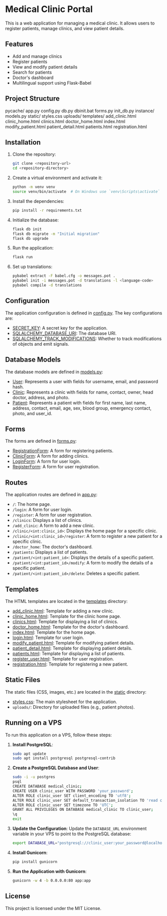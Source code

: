 # Medical Clinic Portal

This is a web application for managing a medical clinic. It allows users to register patients, manage clinics, and view patient details.

## Features

- Add and manage clinics
- Register patients
- View and modify patient details
- Search for patients
- Doctor's dashboard
- Multilingual support using Flask-Babel

## Project Structure
pycache/ app.py config.py db.py dbinit.bat forms.py init_db.py instance/ models.py static/ styles.css uploads/ templates/ add_clinic.html clinic_home.html clinics.html doctor_home.html index.html modify_patient.html patient_detail.html patients.html registration.html


## Installation

1. Clone the repository:
    ```sh
    git clone <repository-url>
    cd <repository-directory>
    ```

2. Create a virtual environment and activate it:
    ```sh
    python -m venv venv
    source venv/bin/activate  # On Windows use `venv\Scripts\activate`
    ```

3. Install the dependencies:
    ```sh
    pip install -r requirements.txt
    ```

4. Initialize the database:
    ```sh
    flask db init
    flask db migrate -m "Initial migration"
    flask db upgrade
    ```

5. Run the application:
    ```sh
    flask run
    ```

6. Set up translations:
    ```sh
    pybabel extract -F babel.cfg -o messages.pot .
    pybabel init -i messages.pot -d translations -l <language-code>
    pybabel compile -d translations
    ```

## Configuration

The application configuration is defined in [config.py](http://_vscodecontentref_/17). The key configurations are:

- [SECRET_KEY](http://_vscodecontentref_/18): A secret key for the application.
- [SQLALCHEMY_DATABASE_URI](http://_vscodecontentref_/19): The database URI.
- [SQLALCHEMY_TRACK_MODIFICATIONS](http://_vscodecontentref_/20): Whether to track modifications of objects and emit signals.

## Database Models

The database models are defined in [models.py](http://_vscodecontentref_/21):

- [User](http://_vscodecontentref_/22): Represents a user with fields for username, email, and password hash.
- [Clinic](http://_vscodecontentref_/23): Represents a clinic with fields for name, contact, owner, head doctor, address, and photo.
- [Patient](http://_vscodecontentref_/24): Represents a patient with fields for first name, last name, address, contact, email, age, sex, blood group, emergency contact, photo, and user_id.

## Forms

The forms are defined in [forms.py](http://_vscodecontentref_/25):

- [RegistrationForm](http://_vscodecontentref_/26): A form for registering patients.
- [ClinicForm](http://_vscodecontentref_/27): A form for adding clinics.
- [LoginForm](http://_vscodecontentref_/28): A form for user login.
- [RegisterForm](http://_vscodecontentref_/29): A form for user registration.

## Routes

The application routes are defined in [app.py](http://_vscodecontentref_/30):

- `/`: The home page.
- `/login`: A form for user login.
- `/register`: A form for user registration.
- `/clinics`: Displays a list of clinics.
- `/add_clinic`: A form to add a new clinic.
- `/clinic/<int:clinic_id>`: Displays the home page for a specific clinic.
- `/clinic/<int:clinic_id>/register`: A form to register a new patient for a specific clinic.
- `/doctor_home`: The doctor's dashboard.
- `/patients`: Displays a list of patients.
- `/patient/<int:patient_id>`: Displays the details of a specific patient.
- `/patient/<int:patient_id>/modify`: A form to modify the details of a specific patient.
- `/patient/<int:patient_id>/delete`: Deletes a specific patient.

## Templates

The HTML templates are located in the [templates](http://_vscodecontentref_/31) directory:

- [add_clinic.html](http://_vscodecontentref_/32): Template for adding a new clinic.
- [clinic_home.html](http://_vscodecontentref_/33): Template for the clinic home page.
- [clinics.html](http://_vscodecontentref_/34): Template for displaying a list of clinics.
- [doctor_home.html](http://_vscodecontentref_/35): Template for the doctor's dashboard.
- [index.html](http://_vscodecontentref_/36): Template for the home page.
- [login.html](http://_vscodecontentref_/37): Template for user login.
- [modify_patient.html](http://_vscodecontentref_/38): Template for modifying patient details.
- [patient_detail.html](http://_vscodecontentref_/39): Template for displaying patient details.
- [patients.html](http://_vscodecontentref_/40): Template for displaying a list of patients.
- [register_user.html](http://_vscodecontentref_/41): Template for user registration.
- [registration.html](http://_vscodecontentref_/42): Template for registering a new patient.

## Static Files

The static files (CSS, images, etc.) are located in the [static](http://_vscodecontentref_/43) directory:

- [styles.css](http://_vscodecontentref_/44): The main stylesheet for the application.
- `uploads/`: Directory for uploaded files (e.g., patient photos).

## Running on a VPS

To run this application on a VPS, follow these steps:

1. **Install PostgreSQL**:
    ```sh
    sudo apt update
    sudo apt install postgresql postgresql-contrib
    ```

2. **Create a PostgreSQL Database and User**:
    ```sh
    sudo -i -u postgres
    psql
    CREATE DATABASE medical_clinic;
    CREATE USER clinic_user WITH PASSWORD 'your_password';
    ALTER ROLE clinic_user SET client_encoding TO 'utf8';
    ALTER ROLE clinic_user SET default_transaction_isolation TO 'read committed';
    ALTER ROLE clinic_user SET timezone TO 'UTC';
    GRANT ALL PRIVILEGES ON DATABASE medical_clinic TO clinic_user;
    \q
    exit
    ```

3. **Update the Configuration**:
    Update the `DATABASE_URL` environment variable in your VPS to point to the PostgreSQL database:
    ```sh
    export DATABASE_URL="postgresql://clinic_user:your_password@localhost/medical_clinic"
    ```

4. **Install Gunicorn**:
    ```sh
    pip install gunicorn
    ```

5. **Run the Application with Gunicorn**:
    ```sh
    gunicorn -w 4 -b 0.0.0.0:80 app:app
    ```

## License

This project is licensed under the MIT License.
